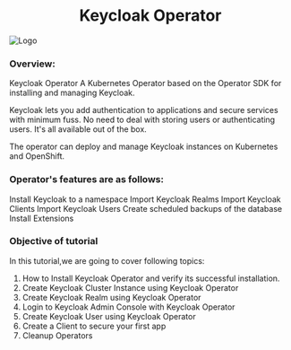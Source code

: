 <h1 align="center">Keycloak Operator</h1> 

![Logo](_images/logo.PNG)



### Overview:

Keycloak Operator
A Kubernetes Operator based on the Operator SDK for installing and managing Keycloak.

Keycloak lets you add authentication to applications and secure services with minimum fuss. No need to deal with storing users or authenticating users. It's all available out of the box.

The operator can deploy and manage Keycloak instances on Kubernetes and OpenShift. 

### Operator's features are as follows:

Install Keycloak to a namespace
Import Keycloak Realms
Import Keycloak Clients
Import Keycloak Users
Create scheduled backups of the database
Install Extensions


### Objective of tutorial

In this tutorial,we are going to cover following topics:

1. How to Install Keycloak Operator and verify its successful installation.
2. Create Keycloak Cluster Instance using Keycloak Operator
3. Create Keycloak Realm using Keycloak Operator
4. Login to Keycloak Admin Console with Keycloak Operator
5. Create Keycloak User using Keycloak Operator
6. Create a Client to secure your first app 
7. Cleanup Operators
  
